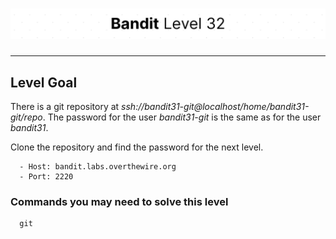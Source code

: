 # ![Bandit Level 32](https://github.com/YunusEmreAlps/Scenarios/blob/master/ctf-bandit/assets/Bandit32.png?raw=true)

---

## Level Goal

There is a git repository at *ssh://bandit31-git@localhost/home/bandit31-git/repo*. The password for the user *bandit31-git* is the same as for the user *bandit31*.

Clone the repository and find the password for the next level.

``` {.sh}
  - Host: bandit.labs.overthewire.org
  - Port: 2220
```

### Commands you may need to solve this level

``` {.sh}
  git
```
